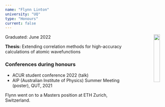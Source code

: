 ```yaml
---
name: "Flynn Linton"
university: "UQ"
type: "Honours"
current: false
---
```


<div align="right" width="20%" style="border-style:transparent; border-width:250px;">
  <img align="right" width="20%" src="{{site.baseurl}}/images/students/Flynn.jpg">
</div>

Graduated: June 2022

**Thesis:** Extending correlation methods for high-accuracy calculations of atomic wavefunctions

### Conferences during honours

* ACUR student conference 2022 (talk)
* AIP (Australian Institute of Physics) Summer Meeting (poster), QUT, 2021

Flynn went on to a Masters position at ETH Zurich, Switzerland.
